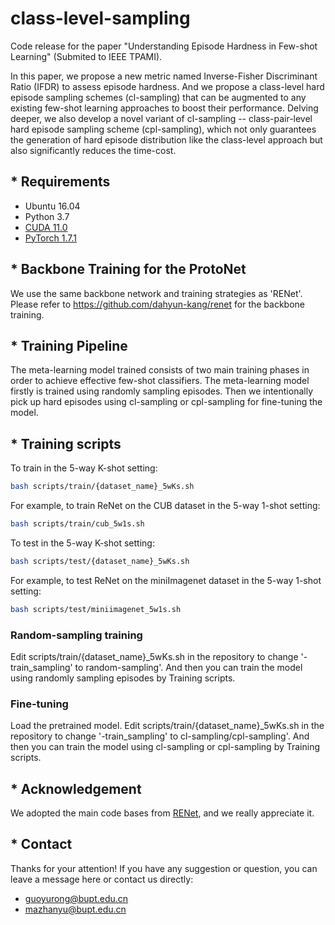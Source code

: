 # class-level-sampling

Code release for the paper "Understanding Episode Hardness in Few-shot Learning" (Submited to IEEE TPAMI).

In this paper, we propose a new metric named Inverse-Fisher Discriminant Ratio (IFDR) to assess episode hardness. And we propose a class-level hard episode sampling schemes (cl-sampling) that can be augmented to any existing few-shot learning approaches to boost their performance. Delving deeper, we also develop a novel variant of cl-sampling -- class-pair-level hard episode sampling scheme (cpl-sampling), which not only guarantees the generation of hard episode distribution like the class-level approach but also significantly reduces the time-cost.

## * Requirements
* Ubuntu 16.04
* Python 3.7
* [CUDA 11.0](https://developer.nvidia.com/cuda-toolkit)
* [PyTorch 1.7.1](https://pytorch.org)


## *  Backbone Training for the ProtoNet
We use the same backbone network and training strategies as 'RENet'. Please refer to https://github.com/dahyun-kang/renet for the backbone training.


## *  Training Pipeline
The meta-learning model trained consists of two main training phases in order to achieve effective few-shot classifiers. The meta-learning model firstly is trained using randomly sampling episodes. Then we intentionally pick up hard episodes using cl-sampling or cpl-sampling for fine-tuning the model.


## *  Training scripts
To train in the 5-way K-shot setting:
```bash
bash scripts/train/{dataset_name}_5wKs.sh
```
For example, to train ReNet on the CUB dataset in the 5-way 1-shot setting:
```bash
bash scripts/train/cub_5w1s.sh
```

To test in the 5-way K-shot setting:
```bash
bash scripts/test/{dataset_name}_5wKs.sh
```
For example, to test ReNet on the miniImagenet dataset in the 5-way 1-shot setting:
```bash
bash scripts/test/miniimagenet_5w1s.sh
```

### Random-sampling training
Edit scripts/train/{dataset_name}_5wKs.sh in the repository to change '-train_sampling' to random-sampling'.
And then you can train the model using randomly sampling episodes by Training scripts.


### Fine-tuning 
Load the pretrained model. 
Edit scripts/train/{dataset_name}_5wKs.sh in the repository to change '-train_sampling' to cl-sampling/cpl-sampling'.
And then you can train the model using cl-sampling or cpl-sampling by Training scripts.

## *  Acknowledgement
We adopted the main code bases from [RENet]([https://github.com/dahyun-kang/renet]), and we really appreciate it.

## * Contact
Thanks for your attention! If you have any suggestion or question, you can leave a message here or contact us directly:

* guoyurong@bupt.edu.cn
* mazhanyu@bupt.edu.cn

